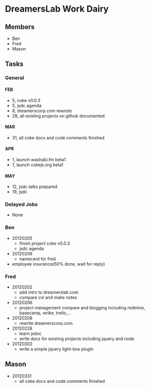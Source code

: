 # DreamersLab Work Dairy

## Members
- Ben
- Fred
- Mason



## Tasks

### General

#### FEB
- 5, coke v0.0.3
- 5, jsdc agenda
- 8, dreamerscorp.com rewrote
- 28, all existing projects on github documented

#### MAR
- 31, all coke docs and code comments finished

#### APR
- 1, launch washabi.fm beta1
- 1, launch cokejs.org beta1

#### MAY
- 12, jsdc talks prepared
- 19, jsdc



### Delayed Jobs
- None



### Ben
- 20120205
  - finish project coke v0.0.3
  - jsdc agenda
- 20120206
  - namecard for fred
- employee insurance(50% done, wait for reply)

### Fred
- 20120202
  - add intro to dreamerslab.com
  - compare cvl and make notes
- 20120206
  - project management compare and blogging including redmine, basecamp, wrike, trello,...
- 20120208
  - rewrite dreamerscorp.com
- 20120228
  - learn jsdoc
  - write docs for existing projects including jquery and node
- 20120302
  - write a simple jquery light-box plugin

## Mason
- 20120331
  - all coke docs and code comments finished

